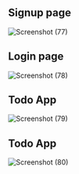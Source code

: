 <h2>Signup page</h2>

![Screenshot (77)](https://github.com/rittik24/Cognisite/assets/105980445/897131ad-0256-4a74-b920-d932aad78639)
<h2>Login page</h2>

![Screenshot (78)](https://github.com/rittik24/Cognisite/assets/105980445/c9a33ea8-f40c-4d4c-944d-ea8e116ae9e8)
<h2>Todo App</h2>

![Screenshot (79)](https://github.com/rittik24/Cognisite/assets/105980445/47fd1a37-7f12-4ab6-8641-84a8a55fba38)
<h2>Todo App</h2>

![Screenshot (80)](https://github.com/rittik24/Cognisite/assets/105980445/72ad5419-1e9b-4efb-ab97-09dfca72d320)
